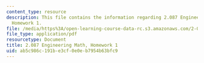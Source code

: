 ```yaml
---
content_type: resource
description: This file contains the information regarding 2.087 Engineering Math,
  Homework 1.
file: /media/https%3A/open-learning-course-data-rc.s3.amazonaws.com/2-087-engineering-math-differential-equations-and-linear-algebra-fall-2014/ab5c986c191be3cf0e0eb7954b63bfc9_MIT2_087F14_Homework1.pdf
file_type: application/pdf
resourcetype: Document
title: 2.087 Engineering Math, Homework 1
uid: ab5c986c-191b-e3cf-0e0e-b7954b63bfc9
---
```

